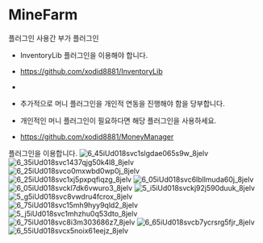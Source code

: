 # MineFarm

플러그인 사용간 부가 플러그인 
- InventoryLib 플러그인을 이용해야 합니다.
- https://github.com/xodid8881/InventoryLib
- 
- 추가적으로 머니 플러그인을 개인적 연동을 진행해야 함을 당부합니다.


- 개인적인 머니 플러그인이 필요하다면 해당 플러그인을 사용하세요.
- https://github.com/xodid8881/MoneyManager

플러그인을 이용합니다.
![6_45iUd018svc1slgdae065s9w_8jelv](https://user-images.githubusercontent.com/26338400/226331161-e532113b-9333-457e-a31c-756446966e9d.jpg)
![6_35iUd018svc1437qjg50k4l8_8jelv](https://user-images.githubusercontent.com/26338400/226331166-14e19515-b791-46d6-92bd-39d402cd4905.jpg)
![6_25iUd018svco0mxwbd0wp0j_8jelv](https://user-images.githubusercontent.com/26338400/226331170-ebc84f1b-8563-406e-922e-2da29873c254.jpg)
![6_25iUd018svc1xj5pxpqfiqzg_8jelv](https://user-images.githubusercontent.com/26338400/226331171-e0ea91a9-07ce-4331-9765-015dee95ced7.jpg)
![6_05iUd018svc6lbllmuda60j_8jelv](https://user-images.githubusercontent.com/26338400/226331174-90cda7d7-ed1e-4741-a2ba-143f26f9abf2.jpg)
![6_05iUd018svckl7dk6vwuro3_8jelv](https://user-images.githubusercontent.com/26338400/226331176-c666634c-64fe-4fe2-8609-e2282993194f.jpg)
![5_i5iUd018svckj92j590duuk_8jelv](https://user-images.githubusercontent.com/26338400/226331177-a392a4c6-d1df-4dbd-a113-ad79edcc880d.jpg)
![5_g5iUd018svc8vwdru4fcrox_8jelv](https://user-images.githubusercontent.com/26338400/226331179-2a6f6e57-6450-4945-97e7-54f1150caad6.jpg)
![6_75iUd018svc15mh9hyy9qld2_8jelv](https://user-images.githubusercontent.com/26338400/226331183-fc5bec0f-9335-48bd-9ec3-ae730d55baf1.jpg)
![5_j5iUd018svc1mhzhu0q53dto_8jelv](https://user-images.githubusercontent.com/26338400/226331189-1e5bd879-6eca-4adf-b8bb-c9dcd3c90298.jpg)
![6_75iUd018svc8i3m303686z7_8jelv](https://user-images.githubusercontent.com/26338400/226331193-0baf819d-e6f6-4fac-a4c1-98660d09a8e9.jpg)
![6_65iUd018svcb7ycrsrg5fjr_8jelv](https://user-images.githubusercontent.com/26338400/226331196-dfc264bd-4b6c-4953-be83-4243c640cb1d.jpg)
![6_55iUd018svcx5noix61eejz_8jelv](https://user-images.githubusercontent.com/26338400/226331154-9493ba3a-a954-4668-834b-d9a77640a7cf.jpg)
